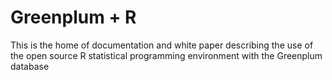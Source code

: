 Greenplum + R
==============
This is the home of documentation and white paper describing the use of the open source R statistical programming environment with the Greenplum database